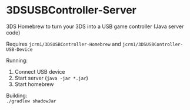# 3DSUSBController-Server
3DS Homebrew to turn your 3DS into a USB game controller (Java server code)  

Requires ```jcrm1/3DSUSBController-Homebrew``` and ```jcrm1/3DSUSBController-USB-Device```  

Running:
1. Connect USB device  
2. Start server (```java -jar *.jar```)  
3. Start homebrew  

Building:  
```./gradlew shadowJar```
